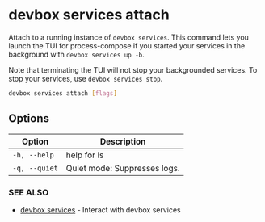 # devbox services attach

Attach to a running instance of `devbox services`. This command lets you launch the TUI for process-compose if you started your services in the background with `devbox services up -b`.

Note that terminating the TUI will not stop your backgrounded services. To stop your services, use `devbox services stop`.

```bash
devbox services attach [flags]
```

## Options

<!-- Markdown Table of Options -->
| Option | Description |
| --- | --- |
| `-h, --help` | help for ls |
| `-q, --quiet` | Quiet mode: Suppresses logs. |

### SEE ALSO

* [devbox services](devbox_services.md)	 - Interact with devbox services
